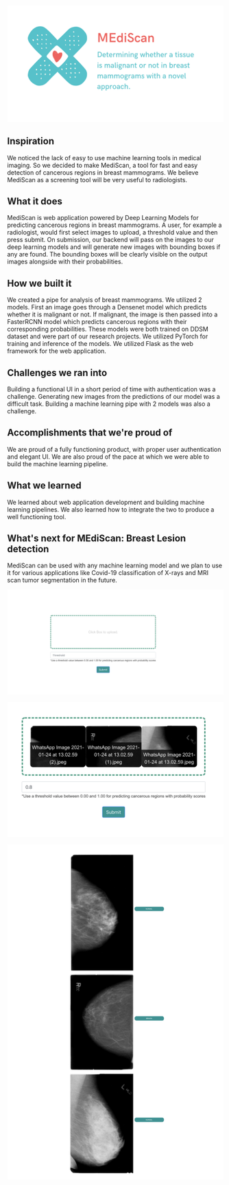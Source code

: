 ![alt text](https://github.com/mahandas/MediScan/blob/main/Screen%20Shot%202021-01-24%20at%203.14.28%20PM.png)

## Inspiration
We noticed the lack of easy to use machine learning tools in medical imaging. So we decided to make MediScan, a tool for fast and easy detection of cancerous regions in breast mammograms. We believe MediScan as a screening tool will be very useful to radiologists.

## What it does
MediScan is web application powered by Deep Learning Models for predicting cancerous regions in breast mammograms. A user, for example a radiologist, would first select images to upload, a threshold value and then press submit. On submission, our backend will pass on the images to our deep learning models and will generate new images with bounding boxes if any are found. The bounding boxes will be clearly visible on the output images alongside with their probabilities.

## How we built it
We created a pipe for analysis of breast mammograms. We utilized 2 models. First an image goes through a Densenet model which predicts whether it is malignant or not. If malignant, the image is then passed into a FasterRCNN model which predicts cancerous regions with their corresponding probabilities. These models were both trained on DDSM dataset and were part of our research projects. We utilized PyTorch for training and inference of the models. We utilized Flask as the web framework for the web application.

## Challenges we ran into
Building a functional UI in a short period of time with authentication was a challenge. Generating new images from the predictions of our model was a difficult task. Building a machine learning pipe with 2 models was also a challenge.

## Accomplishments that we're proud of
We are proud of a fully functioning product, with proper user authentication and elegant UI. We are also proud of the pace at which we were able to build the machine learning pipeline.

## What we learned
We learned about web application development and building machine learning pipelines. We also learned how to integrate the two to produce a well functioning tool.

## What's next for MEdiScan: Breast Lesion detection
MediScan can be used with any machine learning model and we plan to use it for various applications like Covid-19 classification of X-rays and MRI scan tumor segmentation in the future.

![alt text](https://github.com/mahandas/MediScan/blob/main/Screen%20Shot%202021-01-24%20at%201.00.10%20PM.png)

![alt text](https://github.com/mahandas/MediScan/blob/main/Screen%20Shot%202021-01-24%20at%201.16.39%20PM.png)

![alt text](https://github.com/mahandas/MediScan/blob/main/Screen%20Shot%202021-01-24%20at%201.18.24%20PM.png)
